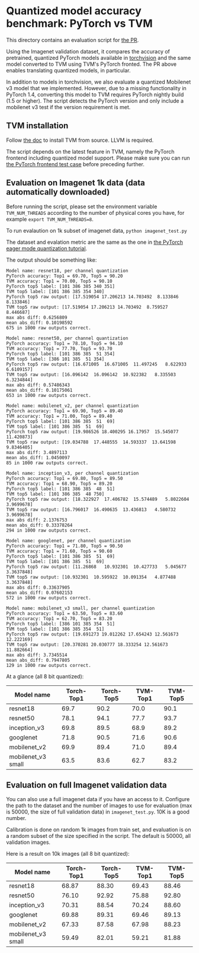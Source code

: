 # Quantized model accuracy benchmark: PyTorch vs TVM

This directory contains an evaluation script for [the PR](https://github.com/apache/incubator-tvm/pull/4977).

Using the Imagenet validation dataset, it compares the accuracy of pretrained, quantized PyTorch models available in [torchvision](https://github.com/pytorch/vision/tree/master/torchvision/models/quantization) and the same model converted to TVM using TVM's PyTorch fronted. The PR above enables translating quantized models, in particular.

In addition to models in torchvision, we also evaluate a quantized Mobilenet v3 model that we implemented. However, due to a missing functionality in PyTorch 1.4, converting this model to TVM requires PyTorch nightly build (1.5 or higher). The script detects the PyTorch version and only include a mobilenet v3 test if the version requirement is met.

## TVM installation

Follow [the doc](https://docs.tvm.ai/install/from_source.html) to install TVM from source. LLVM is required.

The script depends on the latest feature in TVM, namely the PyTorch frontend including quantized model support. Please make sure you can run [the PyTorch frontend test case](https://github.com/apache/incubator-tvm/blob/master/tests/python/frontend/pytorch/test_forward.py) before preceding further.


## Evaluation on Imagenet 1k data (data automatically downloaded)

Before running the script, please set the environment variable `TVM_NUM_THREADS` according to the number of physical cores you have, for example ```export TVM_NUM_THREADS=8```.

To run evalaution on 1k subset of imagenet data,
```python imagenet_test.py```

The dataset and evalation metric are the same as the one in [the PyTorch eager mode quantization tutorial](https://pytorch.org/tutorials/advanced/static_quantization_tutorial.html).

The output should be something like:

```
Model name: resnet18, per channel quantization
PyTorch accuracy: Top1 = 69.70, Top5 = 90.20
TVM accuracy: Top1 = 70.00, Top5 = 90.10
PyTorch top5 label: [101 386 385 340 351]
TVM top5 label: [101 386 385 354 340]
PyTorch top5 raw output: [17.519054 17.206213 14.703492  8.133846  8.133846]
TVM top5 raw output: [17.519054 17.206213 14.703492  8.759527  8.446687]
max abs diff: 0.6256809
mean abs_diff: 0.10198592
675 in 1000 raw outputs correct.

Model name: resnet50, per channel quantization
PyTorch accuracy: Top1 = 78.10, Top5 = 94.10
TVM accuracy: Top1 = 77.70, Top5 = 93.70
PyTorch top5 label: [101 386 385  51 354]
TVM top5 label: [386 101 385  51 354]
PyTorch top5 raw output: [16.671005  16.671005  11.497245   8.622933   6.6109157]
TVM top5 raw output: [16.096142  16.096142  10.922382   8.335503   6.3234844]
max abs diff: 0.57486343
mean abs_diff: 0.10175061
653 in 1000 raw outputs correct.

Model name: mobilenet_v2, per channel quantization
PyTorch accuracy: Top1 = 69.90, Top5 = 89.40
TVM accuracy: Top1 = 71.00, Top5 = 89.40
PyTorch top5 label: [101 386 385  51  69]
TVM top5 label: [101 386 385  51  69]
PyTorch top5 raw output: [19.986526 18.400295 16.17957  15.545077 11.420873]
TVM top5 raw output: [19.034788  17.448555  14.593337  13.641598   9.8346405]
max abs diff: 3.4897113
mean abs_diff: 1.0450097
85 in 1000 raw outputs correct.

Model name: inception_v3, per channel quantization
PyTorch accuracy: Top1 = 69.80, Top5 = 89.50
TVM accuracy: Top1 = 68.90, Top5 = 89.20
PyTorch top5 label: [101 386 385  48  51]
TVM top5 label: [101 386 385  48 750]
PyTorch top5 raw output: [18.322927  17.406782  15.574489   5.8022604  3.9699678]
TVM top5 raw output: [16.796017  16.490635  13.436813   4.580732   3.9699678]
max abs diff: 2.1376753
mean abs_diff: 0.33378264
294 in 1000 raw outputs correct.

Model name: googlenet, per channel quantization
PyTorch accuracy: Top1 = 71.80, Top5 = 90.50
TVM accuracy: Top1 = 71.60, Top5 = 90.60
PyTorch top5 label: [101 386 385  51  69]
TVM top5 label: [101 386 385  51  69]
PyTorch top5 raw output: [11.26868   10.932301  10.427733   5.045677   3.3637848]
TVM top5 raw output: [10.932301  10.595922  10.091354   4.877488   3.3637848]
max abs diff: 0.33637905
mean abs_diff: 0.07602153
572 in 1000 raw outputs correct.

Model name: mobilenet_v3 small, per channel quantization
PyTorch accuracy: Top1 = 63.50, Top5 = 83.60
TVM accuracy: Top1 = 62.70, Top5 = 83.20
PyTorch top5 label: [386 101 385 354  51]
TVM top5 label: [101 386 385 354  51]
PyTorch top5 raw output: [19.691273 19.012262 17.654243 12.561673 12.222169]
TVM top5 raw output: [20.370281 20.030777 18.333254 12.561673 11.882664]
max abs diff: 3.7345514
mean abs_diff: 0.7947805
129 in 1000 raw outputs correct.
```

At a glance (all 8 bit quantized):

Model name | Torch-Top1 | Torch-Top5 | TVM-Top1 | TVM-Top5
-- | -- | -- | -- | --
resnet18 | 69.7 | 90.2 | 70.0 | 90.1
resnet50 | 78.1 | 94.1 | 77.7 | 93.7
inception_v3 | 69.8| 89.5| 68.9 | 89.2
googlenet| 71.8| 90.5 | 71.6 | 90.6
mobilenet_v2 | 69.9| 89.4| 71.0 | 89.4
mobilenet_v3 small| 63.5| 83.6| 62.7| 83.2


## Evaluation on full Imagenet validation data

You can also use a full imagenet data if you have an access to it. Configure the path to the dataset and the number of images to use for evaluation (max is 50000, the size of full validation data) in `imagenet_test.py`. 10K is a good number.

Calibration is done on random 1k images from train set, and evaluation is on a random subset of the size specified in the script. The default is 50000, all validation images.

Here is a result on 10k images (all 8 bit quantized):

Model name | Torch-Top1 | Torch-Top5 | TVM-Top1 | TVM-Top5
-- | -- | -- | -- | --
resnet18 | 68.87 | 88.30 | 69.43| 88.46
resnet50 | 76.10 | 92.92 | 75.88| 92.80
inception_v3 | 70.31| 88.54| 70.24 | 88.60
googlenet| 69.88 | 89.31| 69.46| 89.13
mobilenet_v2 | 67.33 | 87.58 | 67.98| 88.23
mobilenet_v3 small| 59.49| 82.01| 59.21| 81.88
